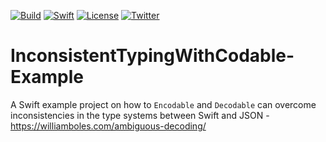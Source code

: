 [![Build](https://github.com/wibosco/AmbiguousDecoding-Example/actions/workflows/swift.yml/badge.svg)](https://github.com/wibosco/AmbiguousDecoding-Example/actions/workflows/swift.yml)
[![Swift](https://img.shields.io/badge/Swift-5-orange.svg?style=flat)](https://swift.org)
[![License](http://img.shields.io/badge/License-MIT-green.svg?style=flat)](https://github.com/wibosco/AmbiguousDecoding-Example/blob/main/LICENSE)
[![Twitter](https://img.shields.io/badge/Twitter-@wibosco-blue.svg?style=flat)](https://twitter.com/wibosco)

# InconsistentTypingWithCodable-Example
A Swift example project on how to `Encodable` and `Decodable` can overcome inconsistencies in the type systems between Swift and JSON - https://williamboles.com/ambiguous-decoding/
